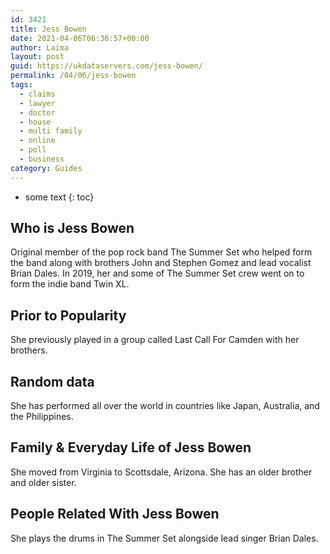 ```yaml
---
id: 3421
title: Jess Bowen
date: 2021-04-06T06:36:57+00:00
author: Laima
layout: post
guid: https://ukdataservers.com/jess-bowen/
permalink: /04/06/jess-bowen
tags:
  - claims
  - lawyer
  - doctor
  - house
  - multi family
  - online
  - poll
  - business
category: Guides
---
```


* some text
{: toc}


## Who is Jess Bowen
                  
                  
                  
Original member of the pop rock band The Summer Set who helped form the band along with brothers John and Stephen Gomez and lead vocalist Brian Dales. In 2019, her and some of The Summer Set crew went on to form the indie band Twin XL.
                  
              
            
              
            
                
                
                
## Prior to Popularity
                  
                  
                  
She previously played in a group called Last Call For Camden with her brothers.
                  
              
            
              
            
                
                
                
## Random data
                  
                  
                  
She has performed all over the world in countries like Japan, Australia, and the Philippines.
                  
              
            
              
            
                
                
                
## Family & Everyday Life of Jess Bowen
                  
                  
                  
She moved from Virginia to Scottsdale, Arizona. She has an older brother and older sister.
                  
              
            
              
            
                
                
                
## People Related With Jess Bowen
                  
                  
                  
She plays the drums in The Summer Set alongside lead singer Brian Dales.
                  
              
            
              
            
                
              
            
              
              
            
            
              
            
          
          
          
